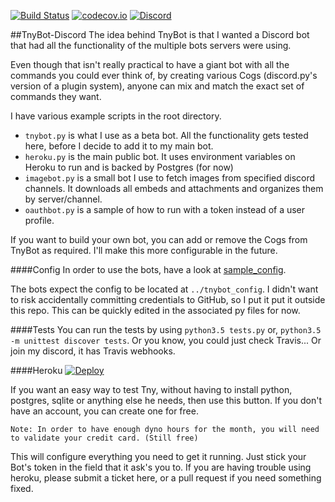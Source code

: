 [![Build Status](https://travis-ci.org/00firestar00/TnyBot-Discord.svg?branch=master)](https://travis-ci.org/00firestar00/TnyBot-Discord)
[![codecov.io](http://codecov.io/gh/00firestar00/TnyBot-Discord/coverage.svg?branch=master)](https://codecov.io/gh/00firestar00/TnyBot-Discord?branch=master)
[![Discord](https://discordapp.com/api/guilds/231979788275810306/widget.png)](https://discord.gg/fqmCJJQ)


##TnyBot-Discord
The idea behind TnyBot is that I wanted a Discord bot that had all the functionality of the multiple bots servers were using.

Even though that isn't really practical to have a giant bot with all the commands you could ever think of,
by creating various Cogs (discord.py's version of a plugin system), anyone can mix and match the exact set of commands they want.

I have various example scripts in the root directory.
 - `tnybot.py` is what I use as a beta bot. All the functionality gets tested here, before I decide to add it to my main bot.
 - `heroku.py` is the main public bot. It uses environment variables on Heroku to run and is backed by Postgres (for now)
 - `imagebot.py` is a small bot I use to fetch images from specified discord channels. 
    It downloads all embeds and attachments and organizes them by server/channel.
 - `oauthbot.py` is a sample of how to run with a token instead of a user profile.
 
If you want to build your own bot, you can add or remove the Cogs from TnyBot as required.
I'll make this more configurable in the future.

####Config
In order to use the bots, have a look at [sample_config](https://github.com/00firestar00/TnyBot-Discord/blob/master/sample_config).

The bots expect the config to be located at `../tnybot_config`.
I didn't want to risk accidentally committing credentials to GitHub, so I put it put it outside this repo. 
This can be quickly edited in the associated py files for now.

####Tests
You can run the tests by using `python3.5 tests.py` or, `python3.5 -m unittest discover tests`.
Or you know, you could just check Travis... Or join my discord, it has Travis webhooks.

####Heroku
[![Deploy](https://www.herokucdn.com/deploy/button.svg)](https://heroku.com/deploy?template=https://github.com/00firestar00/TnyBot-Discord)

If you want an easy way to test Tny, without having to install python, postgres, sqlite or anything else he needs,
then use this button. If you don't have an account, you can create one for free. 

`Note: In order to have enough dyno hours for the month, you will need to validate your credit card. (Still free)`

This will configure everything you need to get it running. Just stick your Bot's token in the field that it ask's you to.
If you are having trouble using heroku, please submit a ticket here, or a pull request if you need something fixed.
